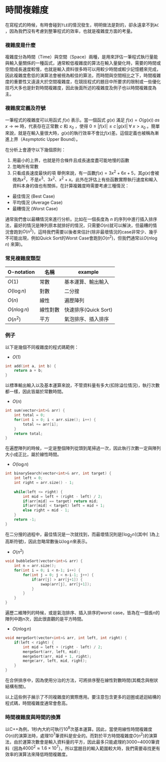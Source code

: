 # 時間複雜度

在寫程式的時候，有時會碰到`TLE`的情況發生，明明做法是對的，卻永遠拿不到`AC` ，因為我們沒有考慮到整筆程式的效率，也就是複雜度方面的考量。

### 複雜度是什麼

複雜度分為時間（Time）與空間（Space）兩種，是用來評估一筆程式執行量能與輸入量關係的一種函式，通常較低複雜度的算法在輸入量變化時，需要的時間或空間成長速度較慢，也就是輸入資料很多時可以用較少時間或較少記憶體來完成，因此複雜度愈低的演算法會被視為較佳的算法，而時間與空間相比之下，時間複雜度的重要性又遠遠大於空間複雜度，在競技程式的題目中所要求的限制或一些優化技巧大多也是針對時間複雜度，因此後面所述的複雜度及例子也以時間複雜度為主。

### 複雜度定義及符號

一筆程式的複雜度可以用函式 $f(x)$ 表示。當一個函式 $g(x)$ 滿足 $f(x)=O(g(x))\; as \; x\to \infty$ 時，代表存在正常數 $c$ 和 $x_0$ ，使得 $0\le |f(x)|\le c\, |g(x)|\;\forall\; x>x_0$ 。簡單來說，就是在輸入量很大時，$g(x)$的執行效率不會比$f(x)$差。這個定義也被稱為漸進上界（Asymptotic Upper Bound）。

在分析上會遵守以下幾個原則：
1. 用最小的上界，也就是符合條件且成長速度盡可能地慢的函數
2. 忽略所有常數
3. 只看成長速度最快的項
舉例來說，有一函數$f(x)=3x^2+6x+5$，其$g(x)$會被視為$x^2$，不是$x^3$、$3x^2$、$x^2+x$。此外在評估上有些函數實際執行速度和輸入資料本身的值也有關係，在計算複雜度時需要考慮三種情況：

- 最佳情況 (Best Case)
- 平均情況 (Average Case)
- 最糟情況 (Worst Case)

通常我們會以最糟情況來進行分析。比如在一個長度為 $n$ 的序列中進行插入排序法，最好的情況是陣列原本就排好的情況，只需要$O(n)$就可以解決，但最糟的情況會跑到$O(n^2)$，這時我們需要以後者來估計(除非最壞情況的case非常少、幾乎不可能出現，例如Quick Sort的Worst Case會跑到$O(n^2)$，但我們通常以$O(n\log n)$ 來算)。

### 常見複雜度類型

| O-notation | 名稱 | example |
| ---------- | ---- | ------- |
| $O(1)$ | 常數 | 基本運算、輸出輸入 |
| $O(\log n)$ | 對數 | 二分搜 |
| $O(n)$ | 線性 | 遍歷陣列 |
| $O(n\log n)$ | 線性對數 | 快速排序(Quick Sort) |
| $O(n^2)$ | 平方 | 氣泡排序、插入排序 |

### 例子

以下是幾個不同複雜度的程式碼範例：

- $O(1)$

```cpp
int add(int a, int b) {
    return a + b;
}
```

以標準輸出輸入以及基本運算來說，不管資料量有多大(扣除溢位情況)，執行次數都一樣，因此皆屬於常數時間。

- $O(n)$

```cpp
int sum(vector<int>& arr) {
    int total = 0;
    for(int i = 0; i < arr.size(); i++) {
        total += arr[i];
    }
    return total;
}
```

在遍歷陣列的時候，一定是整個陣列從頭到尾掃過一次，因此執行次數一定與陣列大小成正比，屬於線性時間。

- $O(\log n)$

```cpp
int binarySearch(vector<int>& arr, int target) {
    int left = 0;
    int right = arr.size() - 1;
    
    while(left <= right) {
        int mid = left + (right - left) / 2;
        if(arr[mid] == target) return mid;
        if(arr[mid] < target) left = mid + 1;
        else right = mid - 1;
    }
    return -1;
}
```

在二分搜的過程中，最佳情況是一次就找到，而最壞情況則是$\lceil \log_2 n\rceil$(其中$\lceil\;\rceil$為上高斯符號)，因此忽略常數後以$\log n$來表示。

- $O(n^2)$

```cpp
void bubbleSort(vector<int>& arr) {
    int n = arr.size();
    for(int i = 0; i < n-1; i++) {
        for(int j = 0; j < n-i-1; j++) {
            if(arr[j] > arr[j+1]) {
                swap(arr[j], arr[j+1]);
            }
        }
    }
}
```

遍歷二維陣列的時候，或是氣泡排序、插入排序的worst case，皆為在一個長$n$的陣列中跑$n$次，因此很直觀的是平方時間。

- $O(n \log n)$

```cpp
void mergeSort(vector<int>& arr, int left, int right) {
    if(left < right) {
        int mid = left + (right - left) / 2;
        mergeSort(arr, left, mid);
        mergeSort(arr, mid + 1, right);
        merge(arr, left, mid, right);
    }
}
```

在合併排序中，因為使用分治的方法，可將排序壓在線性對數時間(其概念與樹狀結構有關)。

以上這些例子展示了不同複雜度的實際應用。要注意包含更多的迴圈或遞迴結構的程式碼，時間複雜度通常會愈高。

### 時間複雜度與時間的換算

以C++為例，1秒內大約可執行$10^8$次基本運算。因此，當使用線性時間複雜度$O(n)$的演算法時，處理$10^7$筆資料是安全的。而對於平方時間複雜度$O(n^2)$的演算法，由於運算次數會是輸入資料量的平方，因此最多只能處理約$3000$~$4000$筆資料（因為$4000^2 ≈ 1.6×10^7$）。所以當題目的輸入範圍較大時，我們需要尋找更有效率的演算法來降低時間複雜度。
